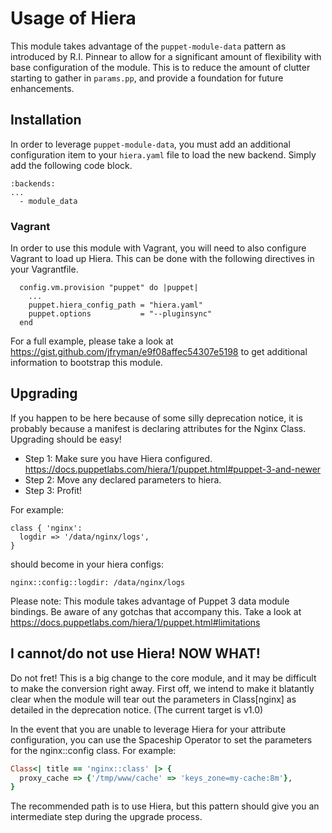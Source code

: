 # Usage of Hiera

This module takes advantage of the `puppet-module-data` pattern as introduced
by R.I. Pinnear to allow for a significant amount of flexibility with base
configuration of the module. This is to reduce the amount of clutter starting
to gather in `params.pp`, and provide a foundation for future enhancements.

## Installation

In order to leverage `puppet-module-data`, you must add an additional
configuration item to your `hiera.yaml` file to load the new backend. Simply
add the following code block.

```
:backends:
...
  - module_data
```

### Vagrant

In order to use this module with Vagrant, you will need to also configure
Vagrant to load up Hiera. This can be done with the following directives
in your Vagrantfile.

```
  config.vm.provision "puppet" do |puppet|
    ...
    puppet.hiera_config_path = "hiera.yaml"
    puppet.options           = "--pluginsync"
  end
```

For a full example, please take a look at https://gist.github.com/jfryman/e9f08affec54307e5198
to get additional information to bootstrap this module.

## Upgrading

If you happen to be here because of some silly deprecation notice, it is
probably because a manifest is declaring attributes for the Nginx Class.
Upgrading should be easy!

* Step 1: Make sure you have Hiera configured. https://docs.puppetlabs.com/hiera/1/puppet.html#puppet-3-and-newer
* Step 2: Move any declared parameters to hiera.
* Step 3: Profit!

For example:

```
class { 'nginx':
  logdir => '/data/nginx/logs',
}
```

should become in your hiera configs:

```
nginx::config::logdir: /data/nginx/logs
```

Please note: This module takes advantage of Puppet 3 data module bindings.
Be aware of any gotchas that accompany this. Take a look at https://docs.puppetlabs.com/hiera/1/puppet.html#limitations

## I cannot/do not use Hiera! NOW WHAT!

Do not fret! This is a big change to the core module, and it may be difficult
to make the conversion right away. First off, we intend to make it blatantly
clear when the module will tear out the parameters in Class[nginx] as
detailed in the deprecation notice. (The current target is v1.0)

In the event that you are unable to leverage Hiera for your attribute configuration, you can use the Spaceship Operator to set the parameters for the nginx::config class. For example:

```ruby
Class<| title == 'nginx::class' |> {
  proxy_cache => {'/tmp/www/cache' => 'keys_zone=my-cache:8m'},
}
```
The recommended path is to use Hiera, but this pattern should give you an intermediate step during the upgrade process.

